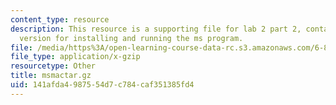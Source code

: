 ```yaml
---
content_type: resource
description: This resource is a supporting file for lab 2 part 2, contains Macintosh
  version for installing and running the ms program.
file: /media/https%3A/open-learning-course-data-rc.s3.amazonaws.com/6-877j-computational-evolutionary-biology-fall-2005/141afda4987554d7c784caf351385fd4_msmactar.gz
file_type: application/x-gzip
resourcetype: Other
title: msmactar.gz
uid: 141afda4-9875-54d7-c784-caf351385fd4
---
```

